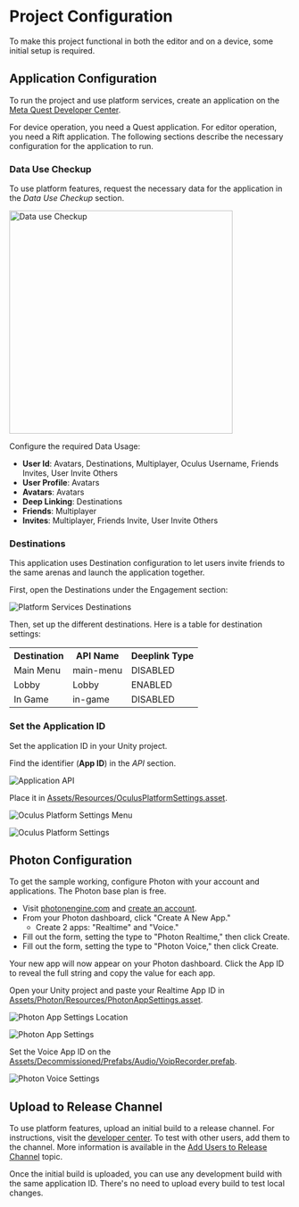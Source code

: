 # Project Configuration

To make this project functional in both the editor and on a device, some initial setup is required.

## Application Configuration

To run the project and use platform services, create an application on the [Meta Quest Developer Center](https://developers.meta.com/horizon/).

For device operation, you need a Quest application. For editor operation, you need a Rift application. The following sections describe the necessary configuration for the application to run.

### Data Use Checkup

To use platform features, request the necessary data for the application in the _Data Use Checkup_ section.

<img alt="Data use Checkup" src="./Media/dashboard/datausecheckup.png" height="400px" />

Configure the required Data Usage:

* **User Id**: Avatars, Destinations, Multiplayer, Oculus Username, Friends Invites, User Invite Others
* **User Profile**: Avatars
* **Avatars**: Avatars
* **Deep Linking**: Destinations
* **Friends**: Multiplayer
* **Invites**: Multiplayer, Friends Invite, User Invite Others

### Destinations

This application uses Destination configuration to let users invite friends to the same arenas and launch the application together.

First, open the Destinations under the Engagement section:

![Platform Services Destinations](./Media/dashboard/dashboard_destinations_platformservices.png "Platform Services Destinations")

Then, set up the different destinations. Here is a table for destination settings:

<table>
<tr>
    <th>Destination</th>
    <th>API Name</th>
    <th>Deeplink Type</th>
</tr>
<tr>
  <td>Main Menu</td>
 <td>main-menu</td>
 <td>DISABLED</td>
</tr>
<tr>
  <td>Lobby</td>
 <td>Lobby</td>
 <td>ENABLED</td>
</tr>
<tr>
  <td>In Game</td>
 <td>in-game</td>
 <td>DISABLED</td>
</tr>
</table>

### Set the Application ID

Set the application ID in your Unity project.

Find the identifier (**App ID**) in the _API_ section.

![Application API](./Media/dashboard/dashboard_api.png "Application API")

Place it in [Assets/Resources/OculusPlatformSettings.asset](../Assets/Resources/OculusPlatformSettings.asset).

![Oculus Platform Settings Menu](./Media/editor/oculusplatformsettings_menu.png "Oculus Platform Settings Menu")

![Oculus Platform Settings](./Media/editor/oculusplatformsettings.png "Oculus Platform Settings")

## Photon Configuration

To get the sample working, configure Photon with your account and applications. The Photon base plan is free.
- Visit [photonengine.com](https://www.photonengine.com) and [create an account](https://doc.photonengine.com/realtime/current/getting-started/obtain-your-app-id).
- From your Photon dashboard, click "Create A New App."
  - Create 2 apps: "Realtime" and "Voice."
- Fill out the form, setting the type to "Photon Realtime," then click Create.
- Fill out the form, setting the type to "Photon Voice," then click Create.

Your new app will now appear on your Photon dashboard. Click the App ID to reveal the full string and copy the value for each app.

Open your Unity project and paste your Realtime App ID in [Assets/Photon/Resources/PhotonAppSettings.asset](../Assets/Photon/Resources/PhotonAppSettings.asset).

![Photon App Settings Location](./Media/editor/photonappsettings_location.png "Photon App Settings Location")

![Photon App Settings](./Media/editor/photonappsettings.png "Photon App Settings")

Set the Voice App ID on the [Assets/Decommissioned/Prefabs/Audio/VoipRecorder.prefab](../Assets/Decommissioned/Prefabs/Audio/VoipRecorder.prefab).

![Photon Voice Settings](./Media/editor/photonvoicesetting.png "Photon Voice Settings")

## Upload to Release Channel

To use platform features, upload an initial build to a release channel. For instructions, visit the [developer center](https://developers.meta.com/horizon/resources/publish-release-channels-upload/). To test with other users, add them to the channel. More information is available in the [Add Users to Release Channel](https://developers.meta.com/horizon/resources/publish-release-channels-add-users/) topic.

Once the initial build is uploaded, you can use any development build with the same application ID. There's no need to upload every build to test local changes.
